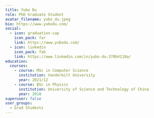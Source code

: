 ```yaml
---
title: Yubo Du
role: PhD Graduate Student
avatar_filename: yubo_du.jpeg
bio: https://www.yubodu.com/
social:
  - icon: graduation-cap
    icon_pack: far
    link: https://www.yubodu.com/
  - icon: linkedin
    icon_pack: fab
    link: https://www.linkedin.com/in/yubo-du-370b4118a/
education:
  courses:
    - course: MSc in Computer Science
      institution: Vanderbilt University
      year: 2021/12
    - course: BSc in Physics
      institution: University of Science and Technology of China
      year: 2018
superuser: false
user_groups:
  - Grad Students
---
```

